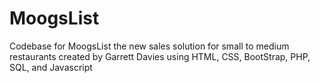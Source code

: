 # MoogsList
Codebase for MoogsList the new sales solution for small to medium restaurants
created by Garrett Davies using HTML, CSS, BootStrap, PHP, SQL, and Javascript
